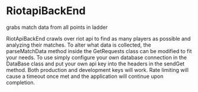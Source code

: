 # RiotapiBackEnd
grabs match data from all points in ladder


RiotApiBackEnd crawls over riot api to find as many players as possible and analyzing their matches.  To alter what data is collected, the
parseMatchData method inside the GetRequests class can be modified to fit your needs. To use simply configure your own database connection
in the DataBase class and put your own api key into the headers in the sendGet method. Both production and development keys will work.
Rate limiting will cause a timeout once met and the application will continue upon completion.  
